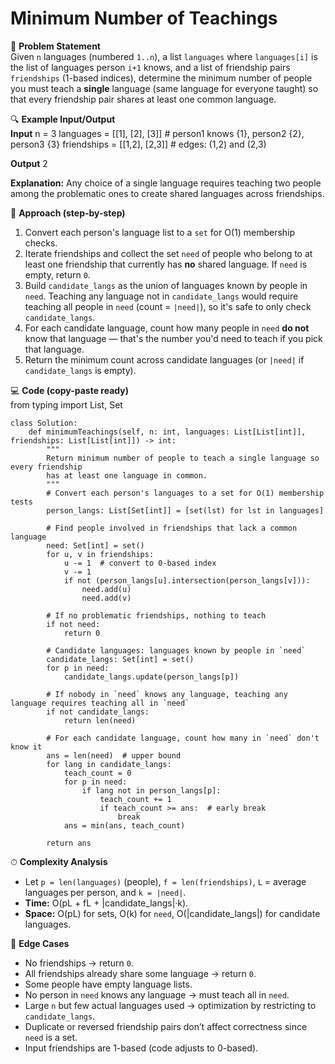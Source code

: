 # Minimum Number of Teachings

📜 **Problem Statement**  
Given `n` languages (numbered `1..n`), a list `languages` where `languages[i]` is the list of languages person `i+1` knows, and a list of friendship pairs `friendships` (1-based indices), determine the minimum number of people you must teach a **single** language (same language for everyone taught) so that every friendship pair shares at least one common language.

🔍 **Example Input/Output**  
**Input**
    n = 3
    languages = [[1], [2], [3]]        # person1 knows {1}, person2 {2}, person3 {3}
    friendships = [[1,2], [2,3]]      # edges: (1,2) and (2,3)

**Output**
    2

**Explanation:** Any choice of a single language requires teaching two people among the problematic ones to create shared languages across friendships.

🧠 **Approach (step-by-step)**  
1. Convert each person's language list to a `set` for O(1) membership checks.  
2. Iterate friendships and collect the set `need` of people who belong to at least one friendship that currently has **no** shared language. If `need` is empty, return `0`.  
3. Build `candidate_langs` as the union of languages known by people in `need`. Teaching any language not in `candidate_langs` would require teaching all people in `need` (count = `|need|`), so it's safe to only check `candidate_langs`.  
4. For each candidate language, count how many people in `need` **do not** know that language — that's the number you'd need to teach if you pick that language.  
5. Return the minimum count across candidate languages (or `|need|` if `candidate_langs` is empty).

💻 **Code (copy-paste ready)**  
    from typing import List, Set

    class Solution:
        def minimumTeachings(self, n: int, languages: List[List[int]], friendships: List[List[int]]) -> int:
            """
            Return minimum number of people to teach a single language so every friendship
            has at least one language in common.
            """
            # Convert each person's languages to a set for O(1) membership tests
            person_langs: List[Set[int]] = [set(lst) for lst in languages]

            # Find people involved in friendships that lack a common language
            need: Set[int] = set()
            for u, v in friendships:
                u -= 1  # convert to 0-based index
                v -= 1
                if not (person_langs[u].intersection(person_langs[v])):
                    need.add(u)
                    need.add(v)

            # If no problematic friendships, nothing to teach
            if not need:
                return 0

            # Candidate languages: languages known by people in `need`
            candidate_langs: Set[int] = set()
            for p in need:
                candidate_langs.update(person_langs[p])

            # If nobody in `need` knows any language, teaching any language requires teaching all in `need`
            if not candidate_langs:
                return len(need)

            # For each candidate language, count how many in `need` don't know it
            ans = len(need)  # upper bound
            for lang in candidate_langs:
                teach_count = 0
                for p in need:
                    if lang not in person_langs[p]:
                        teach_count += 1
                        if teach_count >= ans:  # early break
                            break
                ans = min(ans, teach_count)

            return ans

⏱ **Complexity Analysis**  
- Let `p = len(languages)` (people), `f = len(friendships)`, `L` = average languages per person, and `k = |need|`.  
- **Time:** O(pL + fL + |candidate_langs|·k).  
- **Space:** O(pL) for sets, O(k) for `need`, O(|candidate_langs|) for candidate languages.

🧪 **Edge Cases**  
- No friendships -> return `0`.  
- All friendships already share some language -> return `0`.  
- Some people have empty language lists.  
- No person in `need` knows any language -> must teach all in `need`.  
- Large `n` but few actual languages used -> optimization by restricting to `candidate_langs`.  
- Duplicate or reversed friendship pairs don’t affect correctness since `need` is a set.  
- Input friendships are 1-based (code adjusts to 0-based).
